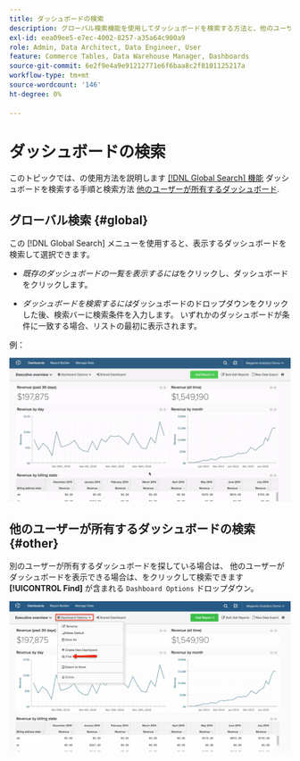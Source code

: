 ```yaml
---
title: ダッシュボードの検索
description: グローバル検索機能を使用してダッシュボードを検索する方法と、他のユーザーが所有するダッシュボードを検索する方法について説明します。
exl-id: eea09ee5-e7ec-4002-8257-a35a64c900a9
role: Admin, Data Architect, Data Engineer, User
feature: Commerce Tables, Data Warehouse Manager, Dashboards
source-git-commit: 6e2f9e4a9e91212771e6f6baa8c2f8101125217a
workflow-type: tm+mt
source-wordcount: '146'
ht-degree: 0%

---
```


# ダッシュボードの検索

このトピックでは、の使用方法を説明します [[!DNL Global Search] 機能](#global) ダッシュボードを検索する手順と検索方法 [他のユーザーが所有するダッシュボード](#other).

## グローバル検索 {#global}

この [!DNL Global Search] メニューを使用すると、表示するダッシュボードを検索して選択できます。

* *既存のダッシュボードの一覧を表示するには*&#x200B;をクリックし、ダッシュボードをクリックします。

* *ダッシュボードを検索するには*&#x200B;ダッシュボードのドロップダウンをクリックした後、検索バーに検索条件を入力します。 いずれかのダッシュボードが条件に一致する場合、リストの最初に表示されます。

例：

![ダッシュボードのグローバル検索](../../assets/dboard-global-search.gif)

## 他のユーザーが所有するダッシュボードの検索 {#other}

別のユーザーが所有するダッシュボードを探している場合は、 他のユーザーがダッシュボードを表示できる場合は、をクリックして検索できます **[!UICONTROL Find]** が含まれる `Dashboard Options` ドロップダウン。

![ダッシュボードの検索](../../assets/find-dboards-other-owners.png)
